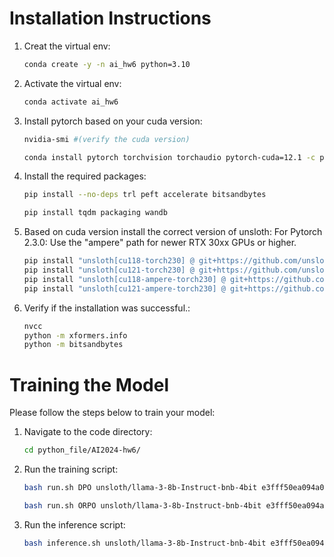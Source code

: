 # Installation Instructions

1. Creat the virtual env:
    ```bash
    conda create -y -n ai_hw6 python=3.10
    ```

2. Activate the virtual env:
    ```bash
    conda activate ai_hw6
    ```

3. Install pytorch based on your cuda version:
    ```bash
    nvidia-smi #(verify the cuda version)
    ```
    ```bash
    conda install pytorch torchvision torchaudio pytorch-cuda=12.1 -c pytorch -c nvidia
    ```

4. Install the required packages:
    ```bash
    pip install --no-deps trl peft accelerate bitsandbytes
    ```

    ```bash
    pip install tqdm packaging wandb
    ```

5. Based on cuda version install the correct version of unsloth:
    For Pytorch 2.3.0: Use the "ampere" path for newer RTX 30xx GPUs or higher.
    ```bash
    pip install "unsloth[cu118-torch230] @ git+https://github.com/unslothai/unsloth.git"
    pip install "unsloth[cu121-torch230] @ git+https://github.com/unslothai/unsloth.git"
    pip install "unsloth[cu118-ampere-torch230] @ git+https://github.com/unslothai/unsloth.git"
    pip install "unsloth[cu121-ampere-torch230] @ git+https://github.com/unslothai/unsloth.git"
    ```

6. Verify if the installation was successful.:
    ```bash
    nvcc
    python -m xformers.info
    python -m bitsandbytes
    ```

# Training the Model

Please follow the steps below to train your model:

1. Navigate to the code directory:
    ```bash
    cd python_file/AI2024-hw6/
    ```

2. Run the training script:
    ```bash
    bash run.sh DPO unsloth/llama-3-8b-Instruct-bnb-4bit e3fff50ea094a01b2517ed5ab652f25906a498f0 5
    ```

    ```bash
    bash run.sh ORPO unsloth/llama-3-8b-Instruct-bnb-4bit e3fff50ea094a01b2517ed5ab652f25906a498f0 5
    ```

3. Run the inference script:
    ```bash
    bash inference.sh unsloth/llama-3-8b-Instruct-bnb-4bit e3fff50ea094a01b2517ed5ab652f25906a498f0 
    ```

